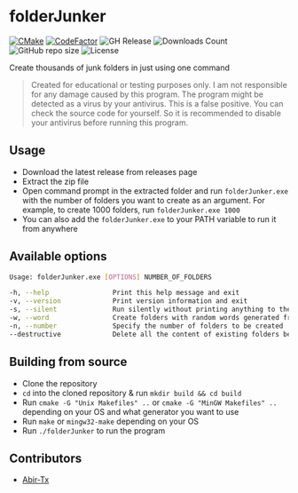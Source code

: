 # folderJunker

[![CMake](https://github.com/Abir-Tx/folderJunker/actions/workflows/cmake.yml/badge.svg)](https://github.com/Abir-Tx/folderJunker/actions/workflows/cmake.yml) [![CodeFactor](https://www.codefactor.io/repository/github/abir-tx/folderjunker/badge)](https://www.codefactor.io/repository/github/abir-tx/folderjunker) ![GH Release](https://img.shields.io/github/v/release/Abir-Tx/folderJunker?label=Release) ![Downloads Count](https://img.shields.io/github/downloads/Abir-Tx/folderJunker/total?label=Downloads) ![GitHub repo size](https://img.shields.io/github/repo-size/Abir-Tx/folderJunker?label=Repo%20Size) ![License](https://img.shields.io/github/license/Abir-Tx/folderJunker?label=License)

Create thousands of junk folders in just using one command

> Created for educational or testing purposes only. I am not responsible for any damage caused by this program. The program might be
> detected as a virus by your antivirus. This is a false positive. You can check the source code for yourself. So it is recommended to
> disable your antivirus before running this program.

## Usage

- Download the latest release from releases page
- Extract the zip file
- Open command prompt in the extracted folder and run `folderJunker.exe` with the number of folders you want to create as an argument. For example, to create 1000 folders, run `folderJunker.exe 1000`
- You can also add the `folderJunker.exe` to your PATH variable to run it from anywhere

## Available options

```bash
Usage: folderJunker.exe [OPTIONS] NUMBER_OF_FOLDERS

-h, --help                Print this help message and exit
-v, --version             Print version information and exit
-s, --silent              Run silently without printing anything to the console
-w, --word                Create folders with random words generated from the given string
-n, --number              Specify the number of folders to be created
--destructive             Delete all the content of existing folders before creating new ones.

```

## Building from source

- Clone the repository
- `cd` into the cloned repository & run `mkdir build && cd build`
- Run `cmake -G "Unix Makefiles" ..` or `cmake -G "MinGW Makefiles" ..` depending on your OS and what generator you want to use
- Run `make` or `mingw32-make` depending on your OS
- Run `./folderJunker` to run the program

## Contributors

- [Abir-Tx](https://github.com/abir-tx)
